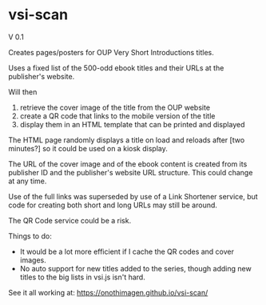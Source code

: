 # vsi-scan

V 0.1 

Creates pages/posters for OUP Very Short Introductions titles.

Uses a fixed list of the 500-odd ebook titles and their URLs at the publisher's
website.

Will then

1) retrieve the cover image of the title from the OUP website
2) create a QR code that links to the mobile version of the title
3) display them in an HTML template that can be printed and displayed

The HTML page randomly displays a title on load and reloads after 
[two minutes?] so it could be used on a kiosk display.

The URL of the cover image and of the ebook content is created
from its publisher ID and the publisher's website URL structure. 
This could change at any time.

Use of the full links was superseded by use of a Link Shortener
service, but code for creating both short and long URLs may still be 
around.

The QR Code service could be a risk.

Things to do:

- It would be a lot more efficient if I cache the QR codes and cover 
  images. 
- No auto support for new titles added to the series, though adding 
  new titles to the big lists in vsi.js isn't hard.
  
 

See it all working at: <a href="https://onothimagen.github.io/vsi-scan/">https://onothimagen.github.io/vsi-scan/</a>

